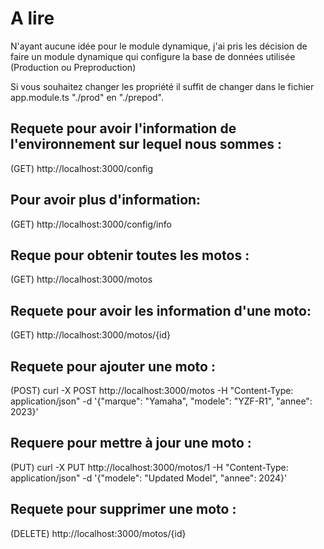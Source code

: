 # A lire

N'ayant aucune idée pour le module dynamique, j'ai pris les décision de faire un module dynamique qui configure la base de données utilisée (Production ou Preproduction)

Si vous souhaitez changer les propriété il suffit de changer dans le fichier app.module.ts "./prod" en "./prepod".

## Requete pour avoir l'information de l'environnement sur lequel nous sommes : 

(GET) http://localhost:3000/config


## Pour avoir plus d'information:

(GET) http://localhost:3000/config/info


## Reque pour obtenir toutes les motos :

(GET) http://localhost:3000/motos


## Requete pour avoir les information d'une moto:

(GET) http://localhost:3000/motos/{id}


## Requete pour ajouter une moto :

(POST) curl -X POST http://localhost:3000/motos -H "Content-Type: application/json" -d '{"marque": "Yamaha", "modele": "YZF-R1", "annee": 2023}'


## Requere pour mettre à jour une moto :

(PUT) curl -X PUT http://localhost:3000/motos/1 -H "Content-Type: application/json" -d '{"modele": "Updated Model", "annee": 2024}'


## Requete pour supprimer une moto :

(DELETE) http://localhost:3000/motos/{id}
